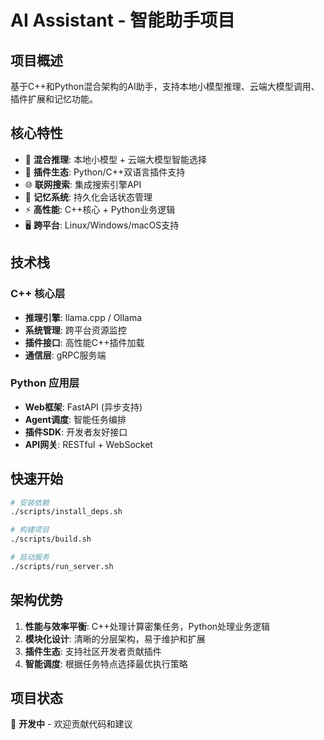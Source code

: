 # AI Assistant - 智能助手项目

## 项目概述

基于C++和Python混合架构的AI助手，支持本地小模型推理、云端大模型调用、插件扩展和记忆功能。

## 核心特性

- 🧠 **混合推理**: 本地小模型 + 云端大模型智能选择
- 🔌 **插件生态**: Python/C++双语言插件支持
- 🌐 **联网搜索**: 集成搜索引擎API
- 💾 **记忆系统**: 持久化会话状态管理
- ⚡ **高性能**: C++核心 + Python业务逻辑
- 🖥️ **跨平台**: Linux/Windows/macOS支持

## 技术栈

### C++ 核心层
- **推理引擎**: llama.cpp / Ollama
- **系统管理**: 跨平台资源监控
- **插件接口**: 高性能C++插件加载
- **通信层**: gRPC服务端

### Python 应用层
- **Web框架**: FastAPI (异步支持)
- **Agent调度**: 智能任务编排
- **插件SDK**: 开发者友好接口
- **API网关**: RESTful + WebSocket

## 快速开始

```bash
# 安装依赖
./scripts/install_deps.sh

# 构建项目
./scripts/build.sh

# 启动服务
./scripts/run_server.sh
```

## 架构优势

1. **性能与效率平衡**: C++处理计算密集任务，Python处理业务逻辑
2. **模块化设计**: 清晰的分层架构，易于维护和扩展
3. **插件生态**: 支持社区开发者贡献插件
4. **智能调度**: 根据任务特点选择最优执行策略

## 项目状态

🚧 **开发中** - 欢迎贡献代码和建议